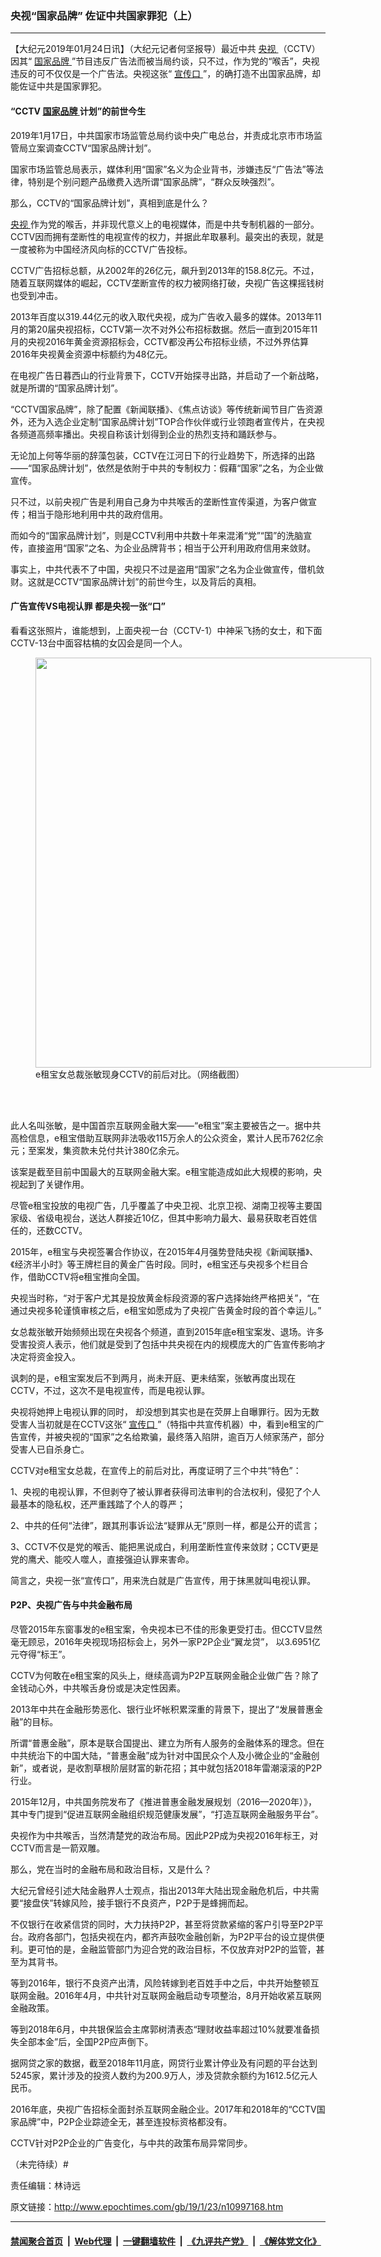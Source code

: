 ### 央视“国家品牌” 佐证中共国家罪犯（上）
------------------------

<p>
 【大纪元2019年01月24日讯】（大纪元记者何坚报导）最近中共
 <a href="http://www.epochtimes.com/gb/tag/%E5%A4%AE%E8%A7%86.html">
  央视
 </a>
 （CCTV）因其“
 <a href="http://www.epochtimes.com/gb/tag/%E5%9B%BD%E5%AE%B6%E5%93%81%E7%89%8C.html">
  国家品牌
 </a>
 ”节目违反广告法而被当局约谈，只不过，作为党的“喉舌”，央视违反的可不仅仅是一个广告法。央视这张“
 <a href="http://www.epochtimes.com/gb/tag/%E5%AE%A3%E4%BC%A0%E5%8F%A3.html">
  宣传口
 </a>
 ”，的确打造不出国家品牌，却能佐证中共是国家罪犯。
</p>
<h4>
 “CCTV
 <a href="http://www.epochtimes.com/gb/tag/%E5%9B%BD%E5%AE%B6%E5%93%81%E7%89%8C.html">
  国家品牌
 </a>
 计划”的前世今生
</h4>
<p>
 2019年1月17日，中共国家市场监管总局约谈中央广电总台，并责成北京市市场监管局立案调查CCTV“国家品牌计划”。
</p>
<p>
 国家市场监管总局表示，媒体利用“国家”名义为企业背书，涉嫌违反“广告法”等法律，特别是个别问题产品缴费入选所谓“国家品牌”，“群众反映强烈”。
</p>
<p>
 那么，CCTV的“国家品牌计划”，真相到底是什么？
</p>
<p>
 <a href="http://www.epochtimes.com/gb/tag/%E5%A4%AE%E8%A7%86.html">
  央视
 </a>
 作为党的喉舌，并非现代意义上的电视媒体，而是中共专制机器的一部分。CCTV因而拥有垄断性的电视宣传的权力，并据此牟取暴利。最突出的表现，就是一度被称为中国经济风向标的CCTV广告投标。
</p>
<p>
 CCTV广告招标总额，从2002年的26亿元，飙升到2013年的158.8亿元。不过，随着互联网媒体的崛起，CCTV垄断宣传的权力被网络打破，央视广告这棵摇钱树也受到冲击。
</p>
<p>
 2013年百度以319.44亿元的收入取代央视，成为广告收入最多的媒体。2013年11月的第20届央视招标，CCTV第一次不对外公布招标数据。然后一直到2015年11月的央视2016年黄金资源招标会，CCTV都没再公布招标业绩，不过外界估算2016年央视黄金资源中标额约为48亿元。
</p>
<p>
 在电视广告日暮西山的行业背景下，CCTV开始探寻出路，并启动了一个新战略，就是所谓的“国家品牌计划”。
</p>
<p>
 “CCTV国家品牌”，除了配置《新闻联播》、《焦点访谈》等传统新闻节目广告资源外，还为入选企业定制“国家品牌计划”TOP合作伙伴或行业领跑者宣传片，在央视各频道高频率播出。央视自称该计划得到企业的热烈支持和踊跃参与。
</p>
<p>
 无论加上何等华丽的辞藻包装，CCTV在江河日下的行业趋势下，所选择的出路——“国家品牌计划”，依然是依附于中共的专制权力：假藉“国家”之名，为企业做宣传。
</p>
<p>
 只不过，以前央视广告是利用自己身为中共喉舌的垄断性宣传渠道，为客户做宣传；相当于隐形地利用中共的政府信用。
</p>
<p>
 而如今的“国家品牌计划”，则是CCTV利用中共数十年来混淆“党”“国”的洗脑宣传，直接盗用“国家”之名、为企业品牌背书；相当于公开利用政府信用来敛财。
</p>
<p>
 事实上，中共代表不了中国，央视只不过是盗用“国家”之名为企业做宣传，借机敛财。这就是CCTV“国家品牌计划”的前世今生，以及背后的真相。
</p>
<h4>
 广告宣传VS电视认罪 都是央视一张“口”
</h4>
<p>
 看看这张照片，谁能想到，上面央视一台（CCTV-1）中神采飞扬的女士，和下面CCTV-13台中面容枯槁的女囚会是同一个人。
</p>
<figure class="wp-caption alignnone" id="attachment_10997175" style="width: 537px">
 <a href="http://i.epochtimes.com/assets/uploads/2019/01/E-zebao.jpg" rel="noopener noreferrer" target="_blank">
  <img alt="" class="wp-image-10997175 size-full" height="656" src="http://i.epochtimes.com/assets/uploads/2019/01/E-zebao.jpg" width="537"/>
 </a>
 <br/><figcaption class="wp-caption-text">
  e租宝女总裁张敏现身CCTV的前后对比。（网络截图）
 </figcaption><br/>
</figure><br/>
<p>
 此人名叫张敏，是中国首宗互联网金融大案——“e租宝”案主要被告之一。据中共高检信息，e租宝借助互联网非法吸收115万余人的公众资金，累计人民币762亿余元；至案发，集资款未兑付共计380亿余元。
</p>
<p>
 该案是截至目前中国最大的互联网金融大案。e租宝能造成如此大规模的影响，央视起到了关键作用。
</p>
<p>
 尽管e租宝投放的电视广告，几乎覆盖了中央卫视、北京卫视、湖南卫视等主要国家级、省级电视台，送达人群接近10亿，但其中影响力最大、最易获取老百姓信任的，还数CCTV。
</p>
<p>
 2015年，e租宝与央视签署合作协议，在2015年4月强势登陆央视《新闻联播》、《经济半小时》等王牌栏目的黄金广告时段。同时，e租宝还与央视多个栏目合作，借助CCTV将e租宝推向全国。
</p>
<p>
 央视当时称，“对于客户尤其是投放黄金标段资源的客户选择始终严格把关”，“在通过央视多轮谨慎审核之后，e租宝如愿成为了央视广告黄金时段的首个幸运儿。”
</p>
<p>
 女总裁张敏开始频频出现在央视各个频道，直到2015年底e租宝案发、退场。许多受害投资人表示，他们就是受到了包括中共央视在内的规模庞大的广告宣传影响才决定将资金投入。
</p>
<p>
 讽刺的是，e租宝案发后不到两月，尚未开庭、更未结案，张敏再度出现在CCTV，不过，这次不是电视宣传，而是电视认罪。
</p>
<p>
 央视将她押上电视认罪的同时， 却没想到其实也是在荧屏上自曝罪行。因为无数受害人当初就是在CCTV这张“
 <a href="http://www.epochtimes.com/gb/tag/%E5%AE%A3%E4%BC%A0%E5%8F%A3.html">
  宣传口
 </a>
 ”（特指中共宣传机器）中，看到e租宝的广告宣传，并被央视的“国家”之名给欺骗，最终落入陷阱，逾百万人倾家荡产，部分受害人已自杀身亡。
</p>
<p>
 CCTV对e租宝女总裁，在宣传上的前后对比，再度证明了三个中共“特色”：
</p>
<p>
 1、央视的电视认罪，不但剥夺了被认罪者获得司法审判的合法权利，侵犯了个人最基本的隐私权，还严重践踏了个人的尊严；
</p>
<p>
 2、中共的任何“法律”，跟其刑事诉讼法“疑罪从无”原则一样，都是公开的谎言；
</p>
<p>
 3、CCTV不仅是党的喉舌、能把黑说成白，利用垄断性宣传来敛财；CCTV更是党的鹰犬、能咬人噬人，直接强迫认罪来害命。
</p>
<p>
 简言之，央视一张“宣传口”，用来洗白就是广告宣传，用于抹黑就叫电视认罪。
</p>
<h4>
 P2P、央视广告与中共金融布局
</h4>
<p>
 尽管2015年东窗事发的e租宝案，令央视本已不佳的形象更受打击。但CCTV显然毫无顾忌，2016年央视现场招标会上，另外一家P2P企业“翼龙贷”， 以3.6951亿元夺得“标王”。
</p>
<p>
 CCTV为何敢在e租宝案的风头上，继续高调为P2P互联网金融企业做广告？除了金钱动心外，中共喉舌身份或是决定性因素。
</p>
<p>
 2013年中共在金融形势恶化、银行业坏帐积累深重的背景下，提出了“发展普惠金融”的目标。
</p>
<p>
 所谓“普惠金融”，原本是联合国提出、建立为所有人服务的金融体系的理念。但在中共统治下的中国大陆，“普惠金融”成为针对中国民众个人及小微企业的“金融创新”，或者说，是收割草根阶层财富的新花招；其中就包括2018年雷潮滚滚的P2P行业。
</p>
<p>
 2015年12月，中共国务院发布了《推进普惠金融发展规划（2016—2020年）》，其中专门提到“促进互联网金融组织规范健康发展”，“打造互联网金融服务平台”。
</p>
<p>
 央视作为中共喉舌，当然清楚党的政治布局。因此P2P成为央视2016年标王，对CCTV而言是一箭双雕。
</p>
<p>
 那么，党在当时的金融布局和政治目标，又是什么？
</p>
<p>
 大纪元曾经引述大陆金融界人士观点，指出2013年大陆出现金融危机后，中共需要“接盘侠”转嫁风险，接手银行不良资产，P2P于是蜂拥而起。
</p>
<p>
 不仅银行在收紧信贷的同时，大力扶持P2P，甚至将贷款紧缩的客户引导至P2P平台。政府各部门，包括央视在内，都齐声鼓吹金融创新，为P2P平台的设立提供便利。更可怕的是，金融监管部门为迎合党的政治目标，不仅放弃对P2P的监管，甚至为其背书。
</p>
<p>
 等到2016年，银行不良资产出清，风险转嫁到老百姓手中之后，中共开始整顿互联网金融。2016年4月，中共针对互联网金融启动专项整治，8月开始收紧互联网金融政策。
</p>
<p>
 等到2018年6月，中共银保监会主席郭树清表态“理财收益率超过10%就要准备损失全部本金”后，全国P2P应声倒下。
</p>
<p>
 据网贷之家的数据，截至2018年11月底，网贷行业累计停业及有问题的平台达到5245家，累计涉及的投资人数约为200.9万人，涉及贷款余额约为1612.5亿元人民币。
</p>
<p>
 2016年底，央视广告招标全面封杀互联网金融企业。2017年和2018年的“CCTV国家品牌”中，P2P企业踪迹全无，甚至连投标资格都没有。
</p>
<p>
 CCTV针对P2P企业的广告变化，与中共的政策布局异常同步。
</p>
<p>
 （未完待续）#
</p>
<p>
 责任编辑：林诗远
</p>

原文链接：http://www.epochtimes.com/gb/19/1/23/n10997168.htm


------------------------
#### [禁闻聚合首页](https://github.com/gfw-breaker/banned-news/blob/master/README.md) &nbsp;|&nbsp; [Web代理](https://github.com/gfw-breaker/open-proxy/blob/master/README.md) &nbsp;|&nbsp; [一键翻墙软件](https://github.com/gfw-breaker/nogfw/blob/master/README.md) &nbsp;|&nbsp; [《九评共产党》](https://github.com/gfw-breaker/9ping.md/blob/master/README.md#九评之一评共产党是什么) &nbsp;|&nbsp; [《解体党文化》](https://github.com/gfw-breaker/jtdwh.md/blob/master/README.md#绪论)